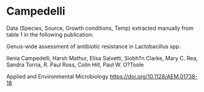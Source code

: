 # Campedelli

Data (Species, Source, Growth conditions, Temp) extracted manually from table 1 in the following publication: 

Genus-wide assessment of antibiotic resistance in Lactobacillus spp.

Ilenia Campedelli, Harsh Mathur, Elisa Salvetti, Siobh?n Clarke, Mary C. Rea, Sandra
Torria, R. Paul Ross, Colin Hill, Paul W. O?Toole

Applied and Environmental Microbiology
https://doi.org/10.1128/AEM.01738-18
